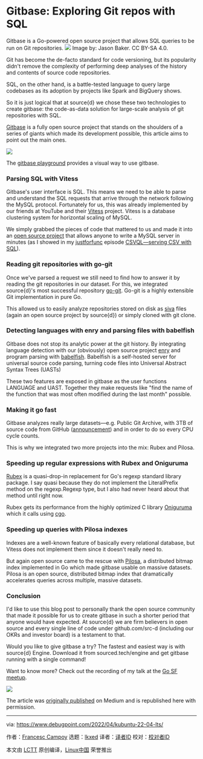 [#]: subject: "Gitbase: Exploring Git repos with SQL"
[#]: via: "https://opensource.com/article/18/11/gitbase"
[#]: author: "Francesc Campoy https://opensource.com/users/francesc/"
[#]: collector: "lkxed"
[#]: translator: "lkxed"
[#]: reviewer: " "
[#]: publisher: " "
[#]: url: " "

Gitbase: Exploring Git repos with SQL
======
Gitbase is a Go-powered open source project that allows SQL queries to be run on Git repositories.
![][1]
Image by: Jason Baker. CC BY-SA 4.0.

Git has become the de-facto standard for code versioning, but its popularity didn't remove the complexity of performing deep analyses of the history and contents of source code repositories.

SQL, on the other hand, is a battle-tested language to query large codebases as its adoption by projects like Spark and BigQuery shows.

So it is just logical that at source{d} we chose these two technologies to create gitbase: the code-as-data solution for large-scale analysis of git repositories with SQL.

[Gitbase][2] is a fully open source project that stands on the shoulders of a series of giants which made its development possible, this article aims to point out the main ones.

![][3]

The [gitbase playground][4] provides a visual way to use gitbase.

### Parsing SQL with Vitess

Gitbase's user interface is SQL. This means we need to be able to parse and understand the SQL requests that arrive through the network following the MySQL protocol. Fortunately for us, this was already implemented by our friends at YouTube and their [Vitess][5] project. Vitess is a database clustering system for horizontal scaling of MySQL.

We simply grabbed the pieces of code that mattered to us and made it into an [open source project][6] that allows anyone to write a MySQL server in minutes (as I showed in my [justforfunc][7] episode [CSVQL—serving CSV with SQL][8]).

### Reading git repositories with go-git

Once we've parsed a request we still need to find how to answer it by reading the git repositories in our dataset. For this, we integrated source{d}'s most successful repository [go-git][9]. Go-git is a highly extensible Git implementation in pure Go.

This allowed us to easily analyze repositories stored on disk as [siva][10] files (again an open source project by source{d}) or simply cloned with git clone.

### Detecting languages with enry and parsing files with babelfish

Gitbase does not stop its analytic power at the git history. By integrating language detection with our (obviously) open source project [enry][11] and program parsing with [babelfish][12]. Babelfish is a self-hosted server for universal source code parsing, turning code files into Universal Abstract Syntax Trees (UASTs)

These two features are exposed in gitbase as the user functions LANGUAGE and UAST. Together they make requests like "find the name of the function that was most often modified during the last month" possible.

### Making it go fast

Gitbase analyzes really large datasets—e.g. Public Git Archive, with 3TB of source code from GitHub ([announcement][13]) and in order to do so every CPU cycle counts.

This is why we integrated two more projects into the mix: Rubex and Pilosa.

### Speeding up regular expressions with Rubex and Oniguruma

[Rubex][14] is a quasi-drop-in replacement for Go's regexp standard library package. I say quasi because they do not implement the LiteralPrefix method on the regexp.Regexp type, but I also had never heard about that method until right now.

Rubex gets its performance from the highly optimized C library [Oniguruma][15] which it calls using [cgo][16].

### Speeding up queries with Pilosa indexes

Indexes are a well-known feature of basically every relational database, but Vitess does not implement them since it doesn't really need to.

But again open source came to the rescue with [Pilosa][17], a distributed bitmap index implemented in Go which made gitbase usable on massive datasets. Pilosa is an open source, distributed bitmap index that dramatically accelerates queries across multiple, massive datasets.

### Conclusion

I'd like to use this blog post to personally thank the open source community that made it possible for us to create gitbase in such a shorter period that anyone would have expected. At source{d} we are firm believers in open source and every single line of code under github.com/src-d (including our OKRs and investor board) is a testament to that.

Would you like to give gitbase a try? The fastest and easiest way is with source{d} Engine. Download it from sourced.tech/engine and get gitbase running with a single command!

Want to know more? Check out the recording of my talk at the [Go SF meetup][18].

![][19]

The article was [originally published][20] on Medium and is republished here with permission.

--------------------------------------------------------------------------------

via: https://www.debugpoint.com/2022/04/kubuntu-22-04-lts/

作者：[Francesc Campoy][a]
选题：[lkxed][b]
译者：[译者ID](https://github.com/译者ID)
校对：[校对者ID](https://github.com/校对者ID)

本文由 [LCTT](https://github.com/LCTT/TranslateProject) 原创编译，[Linux中国](https://linux.cn/) 荣誉推出

[a]: https://opensource.com/users/francesc/
[b]: https://github.com/lkxed/
[1]: https://opensource.com/sites/default/files/lead-images/bus_cloud_database.png
[2]: https://github.com/src-d/gitbase
[3]: https://opensource.com/sites/default/files/uploads/gitbase.png
[4]: https://github.com/src-d/gitbase-web
[5]: https://github.com/vitessio/vitess
[6]: https://github.com/src-d/go-mysql-server
[7]: http://justforfunc.com/
[8]: https://youtu.be/bcRDXAraprk
[9]: https://github.com/src-d/go-git
[10]: https://github.com/src-d/siva
[11]: https://github.com/src-d/enry
[12]: https://github.com/bblfsh/bblfshd
[13]: https://blog.sourced.tech/post/announcing-pga/
[14]: https://github.com/moovweb/rubex
[15]: https://github.com/kkos/oniguruma
[16]: https://golang.org/cmd/cgo/
[17]: https://github.com/pilosa/pilosa
[18]: https://www.meetup.com/golangsf/events/251690574/
[19]: https://youtu.be/OXL2KxOTmBQ
[20]: https://medium.com/sourcedtech/gitbase-exploring-git-repos-with-sql-95ec0986386c

